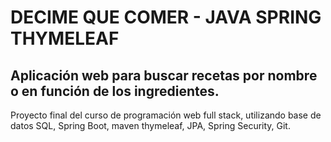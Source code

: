# DECIME QUE COMER - JAVA SPRING THYMELEAF

## Aplicación web para buscar recetas por nombre o en función de los ingredientes.

Proyecto final del curso de programación web full stack, utilizando base de datos SQL, Spring Boot,
maven thymeleaf, JPA, Spring Security, Git. 

